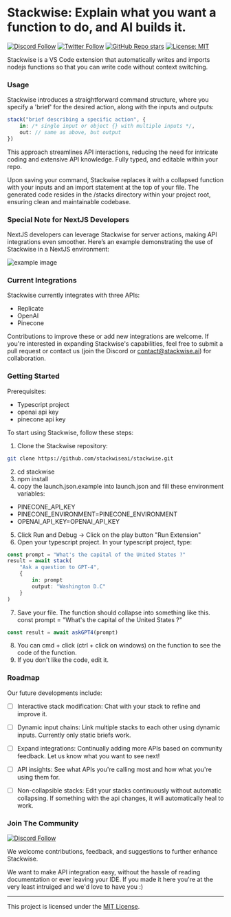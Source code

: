 # Stackwise: Explain what you want a function to do, and AI builds it.

[![Discord Follow](https://dcbadge.vercel.app/api/server/KfUxa8h3s6?style=flat)](https://discord.gg/KfUxa8h3s6)
[![Twitter Follow](https://img.shields.io/twitter/follow/stackwiseai?style=social)](https://twitter.com/stackwiseai)
[![GitHub Repo stars](https://img.shields.io/github/stars/stackwiseai/stackwise?style=social)](https://github.com/stackwiseai/stackwise/stargazers)
[![License: MIT](https://img.shields.io/badge/License-MIT-yellow.svg)](https://opensource.org/licenses/MIT)

Stackwise is a VS Code extension that automatically writes and imports nodejs functions so that you can write code without context switching.

### Usage

Stackwise introduces a straightforward command structure, where you specify a 'brief' for the desired action, along with the inputs and outputs:

```typescript
stack("brief describing a specific action", {
    in: /* single input or object {} with multiple inputs */,
    out: // same as above, but output
})
```

This approach streamlines API interactions, reducing the need for intricate coding and extensive API knowledge. Fully typed, and editable within your repo.

Upon saving your command, Stackwise replaces it with a collapsed function with your inputs and an import statement at the top of your file. The generated code resides in the /stacks directory within your project root, ensuring clean and maintainable codebase.

### Special Note for NextJS Developers

NextJS developers can leverage Stackwise for server actions, making API integrations even smoother. Here’s an example demonstrating the use of Stackwise in a NextJS environment:

![example image](example.png)

### Current Integrations

Stackwise currently integrates with three APIs:

- Replicate
- OpenAI
- Pinecone

Contributions to improve these or add new integrations are welcome. If you're interested in expanding Stackwise's capabilities, feel free to submit a pull request or contact us (join the Discord or contact@stackwise.ai) for collaboration.

### Getting Started
Prerequisites:
- Typescript project
- openai api key
- pinecone api key

To start using Stackwise, follow these steps:

1. Clone the Stackwise repository:

```bash
git clone https://github.com/stackwiseai/stackwise.git
```
2. cd stackwise
3. npm install
4. copy the launch.json.example into launch.json and fill these environment variables:
- PINECONE_API_KEY
- PINECONE_ENVIRONMENT=PINECONE_ENVIRONMENT
- OPENAI_API_KEY=OPENAI_API_KEY
5. Click Run and Debug -> Click on the play button "Run Extension"
6. Open your typescript project. In your typescript project, type:
```typescript
const prompt = "What's the capital of the United States ?"
result = await stack(
    "Ask a question to GPT-4",
    {
        in: prompt
        output: "Washington D.C"
    }
)
```
7. Save your file. The function should collapse into something like this.
const prompt = "What's the capital of the United States ?"
```typescript
const result = await askGPT4(prompt)
```
8. You can cmd + click (ctrl + click on windows) on the function to see the code of the function.
9. If you don't like the code, edit it.

### Roadmap

Our future developments include:

- [ ] Interactive stack modification: Chat with your stack to refine and improve it.

- [ ] Dynamic input chains: Link multiple stacks to each other using dynamic inputs. Currently only static briefs work.

- [ ] Expand integrations: Continually adding more APIs based on community feedback. Let us know what you want to see next!

- [ ] API insights: See what APIs you're calling most and how what you're using them for.

- [ ] Non-collapsible stacks: Edit your stacks continuously without automatic collapsing. If something with the api changes, it will automatically heal to work.

### Join The Community

[![Discord Follow](https://dcbadge.vercel.app/api/server/KfUxa8h3s6?style=flat)](https://discord.gg/KfUxa8h3s6)

We welcome contributions, feedback, and suggestions to further enhance Stackwise.

We want to make API integration easy, without the hassle of reading documentation or ever leaving your IDE. If you made it here you're at the very least intruiged and we'd love to have you :)

---

This project is licensed under the [MIT License](LICENSE).
